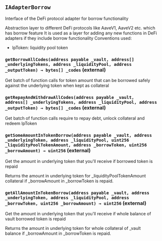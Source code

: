 ## `IAdapterBorrow`

Interface of the DeFi protocol adapter for borrow functionality


Abstraction layer to different DeFi protocols like AaveV1, AaveV2 etc. which has borrow feature
It is used as a layer for adding any new functions in DeFi adapters if they include borrow functionality
Conventions used:
 - lpToken: liquidity pool token


### `getBorrowAllCodes(address payable _vault, address[] _underlyingTokens, address _liquidityPool, address _outputToken) → bytes[] _codes` (external)



Get batch of function calls for token amount that can be borrowed safely against the underlying token
when kept as collateral


### `getRepayAndWithdrawAllCodes(address payable _vault, address[] _underlyingTokens, address _liquidityPool, address _outputToken) → bytes[] _codes` (external)



Get batch of function calls require to repay debt, unlock collateral and redeem lpToken


### `getSomeAmountInTokenBorrow(address payable _vault, address _underlyingToken, address _liquidityPool, uint256 _liquidityPoolTokenAmount, address _borrowToken, uint256 _borrowAmount) → uint256` (external)

Get the amount in underlying token that you'll receive if borrowed token is repaid


Returns the amount in underlying token for _liquidityPoolTokenAmount collateral if
_borrowAmount in _borrowToken is repaid.


### `getAllAmountInTokenBorrow(address payable _vault, address _underlyingToken, address _liquidityPool, address _borrowToken, uint256 _borrowAmount) → uint256` (external)

Get the amount in underlying token that you'll receive if whole balance of vault borrowed token is repaid


Returns the amount in underlying token for whole collateral of _vault balance if
_borrowAmount in _borrowToken is repaid.



